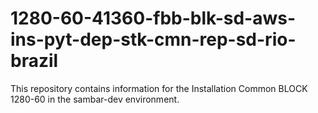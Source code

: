 # 1280-60-41360-fbb-blk-sd-aws-ins-pyt-dep-stk-cmn-rep-sd-rio-brazil
This repository contains information for the Installation Common BLOCK 1280-60 in the sambar-dev environment.
